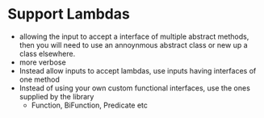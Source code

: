 # Support Lambdas

-  allowing the input to accept a interface of multiple abstract methods, then you will need to use an annoynmous abstract class or new up a class elsewhere.
  - more verbose
- Instead allow inputs to accept lambdas, use inputs having interfaces of one method
- Instead of using your own custom functional interfaces, use the ones supplied by the library
  - Function, BiFunction, Predicate etc
